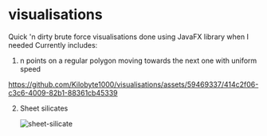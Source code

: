 # visualisations
Quick 'n dirty brute force visualisations done using JavaFX library when I needed
Currently includes:
1. n points on a regular polygon moving towards the next one with uniform speed
   

https://github.com/Kilobyte1000/visualisations/assets/59469337/414c2f06-c3c6-4009-82b1-88361cb45339


2. Sheet silicates

   ![sheet-silicate](https://github.com/Kilobyte1000/visualisations/assets/59469337/c0c441f9-2f82-4672-9bee-399591decd98)

